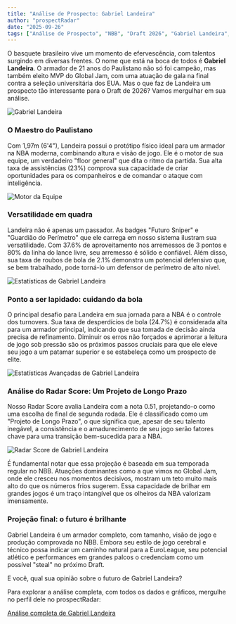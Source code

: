 ```yaml
---
title: "Análise de Prospecto: Gabriel Landeira"
author: "prospectRadar"
date: "2025-09-26"
tags: ["Análise de Prospecto", "NBB", "Draft 2026", "Gabriel Landeira", "Basquete Brasileiro"]
---
```


O basquete brasileiro vive um momento de efervescência, com talentos surgindo em diversas frentes. O nome que está na boca de todos é **Gabriel Landeira**. O armador de 21 anos do Paulistano não só foi campeão, mas também eleito MVP do Global Jam, com uma atuação de gala na final contra a seleção universitária dos EUA. Mas o que faz de Landeira um prospecto tão interessante para o Draft de 2026? Vamos mergulhar em sua análise.

![Gabriel Landeira](/blog/landeira.jpg)

### O Maestro do Paulistano

Com 1,97m (6'4"), Landeira possui o protótipo físico ideal para um armador na NBA moderna, combinando altura e visão de jogo. Ele é o motor de sua equipe, um verdadeiro "floor general" que dita o ritmo da partida. Sua alta taxa de assistências (23%) comprova sua capacidade de criar oportunidades para os companheiros e de comandar o ataque com inteligência.

![Motor da Equipe](/blog/motor-da-equipe.png)

### Versatilidade em quadra

Landeira não é apenas um passador. As badges "Futuro Sniper" e "Guardião do Perímetro" que ele carrega em nosso sistema ilustram sua versatilidade. Com 37.6% de aproveitamento nos arremessos de 3 pontos e 80% da linha do lance livre, seu arremesso é sólido e confiável. Além disso, sua taxa de roubos de bola de 2.1% demonstra um potencial defensivo que, se bem trabalhado, pode torná-lo um defensor de perímetro de alto nível.

![Estatísticas de Gabriel Landeira](/blog/stats.png)

### Ponto a ser lapidado: cuidando da bola

O principal desafio para Landeira em sua jornada para a NBA é o controle dos turnovers. Sua taxa de desperdícios de bola (24.7%) é considerada alta para um armador principal, indicando que sua tomada de decisão ainda precisa de refinamento. Diminuir os erros não forçados e aprimorar a leitura de jogo sob pressão são os próximos passos cruciais para que ele eleve seu jogo a um patamar superior e se estabeleça como um prospecto de elite.

![Estatísticas Avançadas de Gabriel Landeira](/blog/avancadas-landeira.jpg)

### Análise do Radar Score: Um Projeto de Longo Prazo 

Nosso Radar Score avalia Landeira com a nota 0.51, projetando-o como uma escolha de final de segunda rodada. Ele é classificado como um "Projeto de Longo Prazo", o que significa que, apesar de seu talento inegável, a consistência e o amadurecimento de seu jogo serão fatores chave para uma transição bem-sucedida para a NBA.

![Radar Score de Gabriel Landeira](/blog/radar-score-landeira.png)

É fundamental notar que essa projeção é baseada em sua temporada regular no NBB. Atuações dominantes como a que vimos no Global Jam, onde ele cresceu nos momentos decisivos, mostram um teto muito mais alto do que os números frios sugerem. Essa capacidade de brilhar em grandes jogos é um traço intangível que os olheiros da NBA valorizam imensamente.

### Projeção final: o futuro é brilhante

Gabriel Landeira é um armador completo, com tamanho, visão de jogo e produção comprovada no NBB. Embora seu estilo de jogo cerebral e técnico possa indicar um caminho natural para a EuroLeague, seu potencial atlético e performances em grandes palcos o credenciam como um possível "steal" no próximo Draft.

E você, qual sua opinião sobre o futuro de Gabriel Landeira?

Para explorar a análise completa, com todos os dados e gráficos, mergulhe no perfil dele no prospectRadar:

[Análise completa de Gabriel Landeira](https://prospectradar.com.br/prospects/gabriel-landeira)
